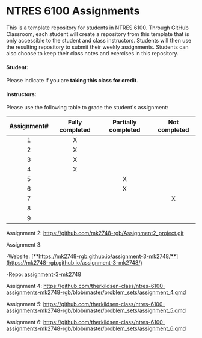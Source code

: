 # NTRES 6100 Assignments

This is a template repository for students in NTRES 6100. Through GitHub Classroom, each student will create a repository from this template that is only accessible to the student and class instructors. Students will then use the resulting repository to submit their weekly assignments. Students can also choose to keep their class notes and exercises in this repository.

#### Student:

Please indicate if you are **taking this class for credit**.

#### Instructors:

Please use the following table to grade the student's assignment:

| Assignment# | Fully completed | Partially completed | Not completed |
|:-----------:|:---------------:|:-------------------:|:-------------:|
|      1      |        X        |                     |               |
|      2      |        X        |                     |               |
|      3      |        X        |                     |               |
|      4      |        X        |                     |               |
|      5      |                 |          X          |               |
|      6      |                 |          X          |               |
|      7      |                 |                     |       X       |
|      8      |                 |                     |               |
|      9      |                 |                     |               |

Assignment 2: <https://github.com/mk2748-rgb/Assignment2_project.git>

Assignment 3:

-Website: [**https://mk2748-rgb.github.io/assignment-3-mk2748/**](https://mk2748-rgb.github.io/assignment-3-mk2748/)

-Repo: [assignment-3-mk2748](https://github.com/mk2748-rgb/assignment-3-mk2748)

Assignment 4: <https://github.com/therkildsen-class/ntres-6100-assignments-mk2748-rgb/blob/master/problem_sets/assignment_4.qmd>

Assignment 5: <https://github.com/therkildsen-class/ntres-6100-assignments-mk2748-rgb/blob/master/problem_sets/assignment_5.qmd>

Assignment 6: <https://github.com/therkildsen-class/ntres-6100-assignments-mk2748-rgb/blob/master/problem_sets/assignment_6.qmd>
